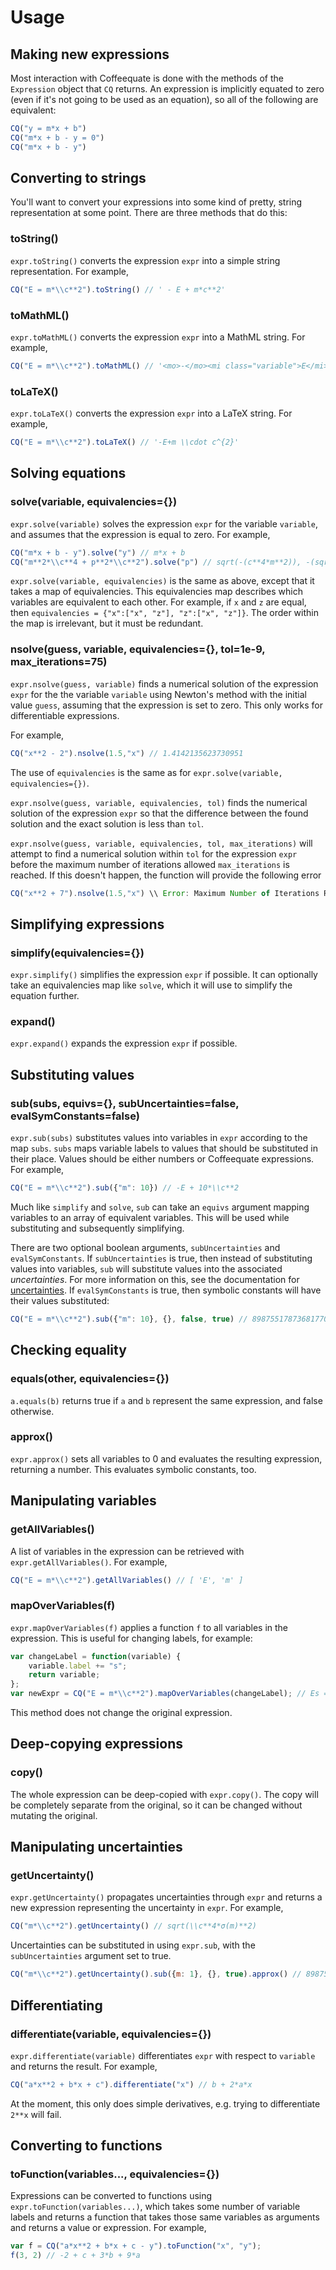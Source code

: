 # Usage

## Making new expressions

Most interaction with Coffeequate is done with the methods of the `Expression` object that `CQ` returns. An expression is implicitly equated to zero (even if it's not going to be used as an equation), so all of the following are equivalent:
```javascript
CQ("y = m*x + b")
CQ("m*x + b - y = 0")
CQ("m*x + b - y")
```

## Converting to strings

You'll want to convert your expressions into some kind of pretty, string representation at some point. There are three methods that do this:

### toString()

`expr.toString()` converts the expression `expr` into a simple string representation. For example,

```javascript
CQ("E = m*\\c**2").toString() // ' - E + m*c**2'
```

### toMathML()

`expr.toMathML()` converts the expression `expr` into a MathML string. For example,

```javascript
CQ("E = m*\\c**2").toMathML() // '<mo>-</mo><mi class="variable">E</mi><mo>+</mo><mi class="variable">m</mi><mo>&middot;</mo><msup><mi class="constant symbolic-constant">c</mi><mn class="constant">2</mn></msup>'
```

### toLaTeX()

`expr.toLaTeX()` converts the expression `expr` into a LaTeX string. For example,

```javascript
CQ("E = m*\\c**2").toLaTeX() // '-E+m \\cdot c^{2}'
```

## Solving equations

### solve(variable, equivalencies={})

`expr.solve(variable)` solves the expression `expr` for the variable `variable`, and assumes that the expression is equal to zero. For example,

```javascript
CQ("m*x + b - y").solve("y") // m*x + b
CQ("m**2*\\c**4 + p**2*\\c**2").solve("p") // sqrt(-(c**4*m**2)), -(sqrt(-(c**4*m**2)))
```

`expr.solve(variable, equivalencies)` is the same as above, except that it takes a map of equivalencies. This equivalencies map describes which variables are equivalent to each other. For example, if `x` and `z` are equal, then `equivalencies = {"x":["x", "z"], "z":["x", "z"]}`. The order within the map is irrelevant, but it must be redundant.

### nsolve(guess, variable, equivalencies={}, tol=1e-9, max_iterations=75)
`expr.nsolve(guess, variable)` finds a numerical solution of the expression `expr` for the the variable `variable` using Newton's method with the initial value `guess`, assuming that the expression is set to zero. This only works for differentiable expressions.

For example,

```javascript
CQ("x**2 - 2").nsolve(1.5,"x") // 1.4142135623730951
```

The use of `equivalencies` is the same as for `expr.solve(variable, equivalencies={})`. 

`expr.nsolve(guess, variable, equivalencies, tol)` finds the numerical solution of the expression `expr` so that the difference between the found solution and the exact solution is less than `tol`.

`expr.nsolve(guess, variable, equivalencies, tol, max_iterations)` will attempt to find a numerical solution within `tol` for the expression `expr` before the maximum number of iterations allowed `max_iterations` is reached. If this doesn't happen, the function will provide the following error

```javascript
CQ("x**2 + 7").nsolve(1.5,"x") \\ Error: Maximum Number of Iterations Reached
```

## Simplifying expressions

### simplify(equivalencies={})

`expr.simplify()` simplifies the expression `expr` if possible. It can optionally take an equivalencies map like `solve`, which it will use to simplify the equation further.

### expand()

`expr.expand()` expands the expression `expr` if possible.

## Substituting values

### sub(subs, equivs={}, subUncertainties=false, evalSymConstants=false)

`expr.sub(subs)` substitutes values into variables in `expr` according to the map `subs`. `subs` maps variable labels to values that should be substituted in their place. Values should be either numbers or Coffeequate expressions. For example,
```javascript
CQ("E = m*\\c**2").sub({"m": 10}) // -E + 10*\\c**2
```

Much like `simplify` and `solve`, `sub` can take an `equivs` argument mapping variables to an array of equivalent variables. This will be used while substituting and subsequently simplifying.

There are two optional boolean arguments, `subUncertainties` and `evalSymConstants`. If `subUncertainties` is true, then instead of substituting values into variables, `sub` will substitute values into the associated <em>uncertainties</em>. For more information on this, see the documentation for [uncertainties](#manipulating-uncertainties). If `evalSymConstants` is true, then symbolic constants will have their values substituted:
```javascript
CQ("E = m*\\c**2").sub({"m": 10}, {}, false, true) // 898755178736817700 - E
```

## Checking equality

### equals(other, equivalencies={})

`a.equals(b)` returns true if `a` and `b` represent the same expression, and false otherwise.

### approx()

`expr.approx()` sets all variables to 0 and evaluates the resulting expression, returning a number. This evaluates symbolic constants, too.

## Manipulating variables

### getAllVariables()

A list of variables in the expression can be retrieved with `expr.getAllVariables()`. For example,
```javascript
CQ("E = m*\\c**2").getAllVariables() // [ 'E', 'm' ]
```

### mapOverVariables(f)

`expr.mapOverVariables(f)` applies a function `f` to all variables in the expression. This is useful for changing labels, for example:
```javascript
var changeLabel = function(variable) {
    variable.label += "s";
    return variable;
};
var newExpr = CQ("E = m*\\c**2").mapOverVariables(changeLabel); // Es = ms*\\c**2
```

This method does not change the original expression.

## Deep-copying expressions

### copy()

The whole expression can be deep-copied with `expr.copy()`. The copy will be completely separate from the original, so it can be changed without mutating the original.

## Manipulating uncertainties

### getUncertainty()

`expr.getUncertainty()` propagates uncertainties through `expr` and returns a new expression representing the uncertainty in `expr`. For example,
```javascript
CQ("m*\\c**2").getUncertainty() // sqrt(\\c**4*σ(m)**2)
```

Uncertainties can be substituted in using `expr.sub`, with the `subUncertainties` argument set to true.
```javascript
CQ("m*\\c**2").getUncertainty().sub({m: 1}, {}, true).approx() // 89875517873681760
```

## Differentiating

### differentiate(variable, equivalencies={})

`expr.differentiate(variable)` differentiates `expr` with respect to `variable` and returns the result. For example,
```javascript
CQ("a*x**2 + b*x + c").differentiate("x") // b + 2*a*x
```

At the moment, this only does simple derivatives, e.g. trying to differentiate `2**x` will fail.

## Converting to functions

### toFunction(variables..., equivalencies={})

Expressions can be converted to functions using `expr.toFunction(variables...)`, which takes some number of variable labels and returns a function that takes those same variables as arguments and returns a value or expression. For example,
```javascript
var f = CQ("a*x**2 + b*x + c - y").toFunction("x", "y");
f(3, 2) // -2 + c + 3*b + 9*a
```

